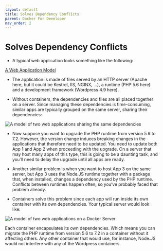 ```yaml
---
layout: default
title: Solves Dependency Conflicts 
parent: Docker For Developer
nav_order: 2
---
```


# Solves Dependency Conflicts

- A typical web application looks something like the following:

[A Web Application Model](https://raw.githubusercontent.com/sangam14/ContainerLabs/master/img/WordpressDev.png)

- The application is made of files served by an HTTP server (Apache here, but it could be Kestrel, IIS, NGINX, ...), a runtime (PHP 5.6 here) and a development 
framework (Wordpress 4.9 here).

- Without containers, the dependencies and files are all placed together on a server. Since managing these dependencies is time-consuming, similar apps are typically grouped on the same server,
sharing their dependencies:

![A model of two web applications sharing the same dependencies](https://raw.githubusercontent.com/sangam14/ContainerLabs/master/img/WordpressDev2.png)

- Now suppose you want to upgrade the PHP runtime from version 5.6 to 7.2. However, the version change induces breaking changes in the applications that 
therefore need to be updated. You need to update both App 1 and App 2 when proceeding with the upgrade. On a server that may host many apps of this type,
this is going to be a daunting task, and you’ll need to delay the upgrade until all apps are ready.

- Another similar problem is when you want to host App 3 on the same server, but App 3 uses the Node.JS runtime together with a package that,
when installed, changes a dependency used by the PHP runtime. Conflicts between runtimes happen often,
so you’ve probably faced that problem already.

- Containers solve this problem since each app will run inside its own container with its own dependencies. Your typical server would look like:

![A model of two web applications on a Docker Server](https://raw.githubusercontent.com/sangam14/ContainerLabs/master/img/WordpressDockerServer.png) 


Each container encapsulates its own dependencies. Which means you can migrate the PHP runtime from version 5.6 to 7.2 in a container without
it affecting others. Any other container that would use, for instance, Node.JS would not interfere with any of the Wordpress containers.

